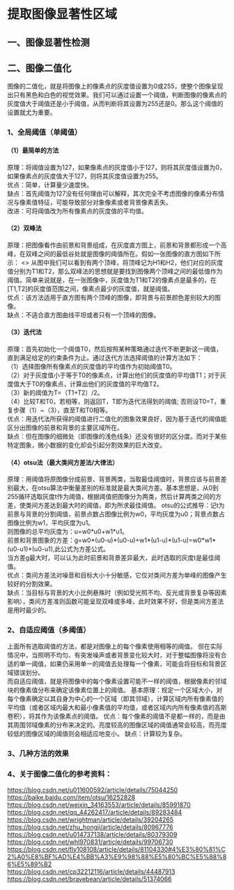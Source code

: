 # 提取图像显著性区域
## 一、图像显著性检测

## 二、图像二值化
图像的二值化，就是将图像上的像素点的灰度值设置为0或255，使整个图像呈现出只有黑色和白色的视觉效果。我们可以通过设置一个阈值，判断图像的像素点的灰度值大于阈值还是小于阈值，从而判断将其设置为255还是0。那么这个阈值的设置就尤为重要。   

### 1、全局阈值（单阈值）
#### （1）最简单的方法
原理：将阈值设置为127，如果像素点的灰度值小于127，则将其灰度值设置为0，如果像素点的灰度值大于127，则将其灰度值设置为255。   
优点：简单，计算量少速度快。   
缺点：首先阈值为127没有任何理由可以解释，其次完全不考虑图像的像素分布情况与像素值特征，可能导致部分对象像素或者背景像素丢失。   
改进：可将阈值改为所有像素点的灰度值的平均值。   

#### （2）双峰法
原理：把图像看作由前景和背景组成，在灰度直方图上，前景和背景都形成一个高峰，在双峰之间的最低谷处就是图像的阈值所在。假如一张图像的直方图如下所示：
<>
从图中我们可以看到有两个顶峰，将顶峰记为H1和H2，他们对应的灰度值分别为T1和T2，那么双峰法的思想就是要找到图像两个顶峰之间的最低值作为阈值。简单来说就是，在一张图像中，灰度值为T1和T2的像素点是最多的，在[T1,T2]的灰度值范围之间，像素点最少的灰度值，就是阈值。   
优点：该方法适用于直方图有两个顶峰的图像，即背景与前景颜色差别较大的图像。   
缺点：不适合直方图曲线平坦或者只有一个顶峰的图像。   

#### （3）迭代法
原理：首先初始化一个阈值T0，然后按照某种策略通过迭代不断更新这一阈值，直到满足给定的约束条件为止。通过迭代方法选择阈值的计算方法如下：    
（1）选择图像所有像素点的灰度值的平均值作为初始阈值T0。    
（2）对于灰度值小于等于T0的像素点，计算出他们的灰度值的平均值T1；对于灰度值大于T0的像素点，计算出他们的灰度值的平均值T2。    
（3）新的阈值为T=（T1+T2）/2。    
（4）比较T和T0，若相等，则返回T，T即为迭代法得到的阈值; 否则设T0=T，重复步骤（1）~（3），直至T和T0相等。   
优点：用迭代法所获得的阈值进行二值化的图象效果良好，因为基于迭代的阈值能区分出图像的前景和背景的主要区域所在。   
缺点：但在图像的细微处（即图像的浅色线条）还没有很好的区分度。而对于某些特定图象，微小数据的变化却会引起分割效果的巨大改变。   

#### （4）otsu法（最大类间方差法/大律法）
原理：用阈值将原图像分成前景、背景两类，当取最佳阈值时，背景应该与前景差别最大，在otsu算法中衡量差别的标准就是最大类间方差。基本思想是，从0到255循环选取灰度t作为阈值，根据阈值把图像分为两类，然后计算两类之间的方差，使类间方差达到最大时的阈值，即为所求最佳阈值。
otsu的公式推导：记t为前景与背景的分割阈值，前景点数占图像比例为w0，平均灰度为u0；背景点数占图像比例为w1，平均灰度为u1。   
则图像的总平均灰度为：u=w0\*u0+w1\*u1。   
前景和背景图象的方差：g=w0\*(u0-u)\*(u0-u)+w1\*(u1-u)\*(u1-u)=w0\*w1\*(u0-u1)\*(u0-u1),此公式为方差公式。    
当方差g最大时，可以认为此时前景和背景差异最大，此时选取的灰度t是最佳阈值。    
优点：类间方差法对噪音和目标大小十分敏感，它仅对类间方差为单峰的图像产生较好的分割效果。    
缺点：当目标与背景的大小比例悬殊时（例如受光照不均、反光或背景复杂等因素影响），类间方差准则函数可能呈现双峰或多峰，此时效果不好，但是类间方差法是用时最少的。    

### 2、自适应阈值（多阈值）
上面所有选取阈值的方法，都是对图像上的每个像素使用相等的阈值。
但在实际情况中，当照明不均匀、有突发噪声或者背景变化较大时，对于整幅图像将没有合适的单一阈值，如果仍采用单一的阈值去处理每一个像素，可能会将目标和背景区域错误划分。   
而自适应阈值，就是将图像中的每个像素设置可能不一样的阈值，根据像素的邻域块的像素值分布来确定该像素位置上的阈值。
基本原理：规定一个区域大小，对每个像素确定以其自身为中心的一个区域（即其邻域），计算区域内所有像素值的平均值（或者区域内最大和最小像素值的平均值，或者区域内内所有像素值的高斯卷积），将其作为该像素点的阈值。
优点：每个像素的阈值不是都一样的，而是由其周围邻域像素的分布来决定的。亮度较高的图像区域的阈值通常会较高，而亮度较低的图像区域的阈值则会相适应地变小。
缺点：计算较为复杂。

### 3、几种方法的效果


### 4、关于图像二值化的参考资料：
https://blog.csdn.net/u011600592/article/details/75044250   
https://baike.baidu.com/item/otsu/16252828   
https://blog.csdn.net/weixin_34163553/article/details/85991870    
https://blog.csdn.net/qq_44262417/article/details/89283484     
https://blog.csdn.net/wrightman/article/details/39204265    
https://blog.csdn.net/zhu_hongji/article/details/80967776    
https://blog.csdn.net/u014737138/article/details/80379309   
https://blog.csdn.net/whl970831/article/details/99706730    
https://blog.csdn.net/fly108108/article/details/81104330#4%E3%80%81%C2%A0%E8%BF%AD%E4%BB%A3%E9%98%88%E5%80%BC%E5%88%86%E5%89%B2   
https://blog.csdn.net/cp32212116/article/details/44487913   
https://blog.csdn.net/bravebean/article/details/51374066    
